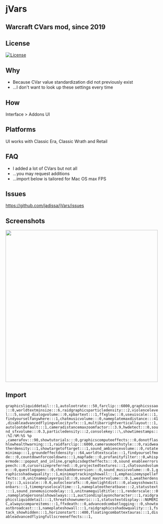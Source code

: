 # jVars
## Warcraft CVars mod, since 2019

## License
[![License](https://img.shields.io/badge/license-GPL-blue)](LICENSE)

## Why
- Because CVar value standardization did not previously exist
- ...I don't want to look up these settings every time 

## How
Interface > Addons UI

## Platforms
UI works with Classic Era, Classic Wrath and Retail

## FAQ
- I added a lot of CVars but not all
- ...you may request additions
- ...import below is tailored for Mac OS max FPS

## Issues
https://github.com/jadissa/jVars/issues

## Screenshots
<p float="left">
  <img src="IMG_3863.jpg" width="500" /> 
</p>

## Import
`graphicsliquiddetail:::1,autolootrate:::50,farclip:::6000,graphicsssao:::0,worldtextminsize:::6,raidgraphicsparticledensity:::2,violencelevel:::5,sound_dialogvolume:::0,xpbartext:::1,ffxglow:::0,useuiscale:::1,findyourselfanywhere:::1,chatmusicvolume:::0,nameplatemaxdistance:::41,disableadvancedflyingvelocityvfx:::1,multibarrightverticallayout:::1,autolootdefault:::1,cameradistancemaxzoomfactor:::3.9,hwdetect:::0,sound_sfxvolume:::0.3,particledensity:::2,consolekey:::\,showtimestamps:::%I:%M:%S %p ,camerafov:::90,showtutorials:::0,graphicscomputeeffects:::0,donotflashlowhealthwarning:::1,raidfarclip:::6000,camerasmoothstyle:::0,raidweatherdensity:::1,showtargetoftarget:::1,sound_ambiencevolume:::0,rotateminimap:::1,groundeffectdensity:::64,worldtextscale:::1,findyourselfmode:::0,countdownforcooldowns:::1,mapfade:::0,profanityfilter:::0,whispermode:::popout_and_inline,graphicsdeptheffects:::0,sound_enableerrorspeech:::0,cursorsizepreferred:::0,projectedtextures:::1,chatsoundvolume:::0,questlogopen:::0,checkaddonversion:::0,sound_musicvolume:::0.1,graphicsshadowquality:::1,minimaptrackingshowall:::1,emphasizemyspelleffects:::0,unitnameplayerguild:::0,sound_mastervolume:::0.1,weatherdensity:::3,uiscale:::0.6,autoclearafk:::0,maxlightdist:::0,alwaysshowactionbars:::1,timemgruselocaltime:::1,nameplateotheratbase:::2,statustext:::1,sound_zonemusicnodelay:::1,unitnameguildtitle:::1,renderscale:::0,nameplatepersonalshowalways:::1,auctiondisplayoncharacter:::1,raidgraphicsliquiddetail:::1,threatshownumeric:::1,statustextdisplay:::NUMERIC,alwayscompareitems:::1,ffxdeath:::0,advancedcombatlogging:::0,showtoastbroadcast:::1,nameplateshowall:::1,raidgraphicsshadowquality:::1,fstack_showhidden:::1,horizonstart:::400,floatingcombattextauras:::1,disableadvancedflyingfullscreeneffects:::1,`